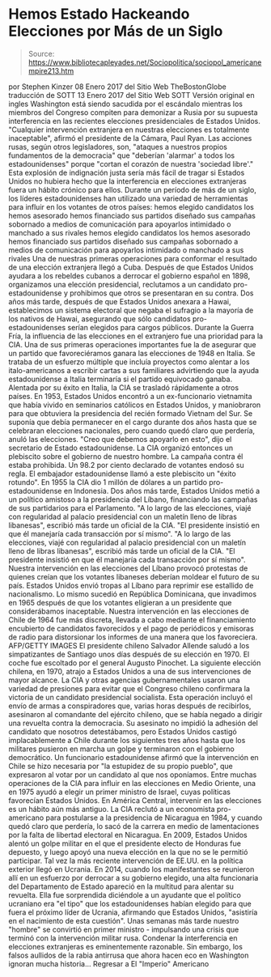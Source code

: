 # Hemos Estado Hackeando Elecciones por Más de un Siglo

> Source: https://www.bibliotecapleyades.net/Sociopolitica/sociopol_americanempire213.htm

por Stephen Kinzer
08 Enero 2017
del Sitio Web TheBostonGlobe traducción de SOTT
13 Enero 2017
del Sitio Web SOTT
Versión original en ingles
Washington está siendo sacudida por el escándalo mientras los miembros del Congreso compiten para demonizar a Rusia por su supuesta interferencia en las recientes elecciones presidenciales de Estados Unidos.
"Cualquier intervención extranjera en nuestras elecciones es totalmente inaceptable", afirmó el presidente de la Cámara, Paul Ryan.
Las acciones rusas, según otros legisladores, son,
"ataques a nuestros propios fundamentos de la democracia" que "deberían 'alarmar' a todos los estadounidenses" porque "cortan el corazón de nuestra 'sociedad libre'."
Esta explosión de indignación justa sería más fácil de tragar si Estados Unidos no hubiera hecho que la interferencia en elecciones extranjeras fuera un hábito crónico para ellos.
Durante un período de más de un siglo, los líderes estadounidenses han utilizado una variedad de herramientas para influir en los votantes de otros países:
hemos elegido candidatos los hemos asesorado hemos financiado sus partidos diseñado sus campañas sobornado a medios de comunicación para apoyarlos intimidado o manchado a sus rivales
hemos elegido candidatos
los hemos asesorado
hemos financiado sus partidos
diseñado sus campañas
sobornado a medios de comunicación para apoyarlos
intimidado o manchado a sus rivales
Una de nuestras primeras operaciones para conformar el resultado de una elección extranjera llegó a Cuba.
Después de que Estados Unidos ayudara a los rebeldes cubanos a derrocar el gobierno español en 1898, organizamos una elección presidencial, reclutamos a un candidato pro-estadounidense y prohibimos que otros se presentaran en su contra.
Dos años más tarde, después de que Estados Unidos anexara a Hawai, establecimos un sistema electoral que negaba el sufragio a la mayoría de los nativos de Hawai, asegurando que sólo candidatos pro-estadounidenses serían elegidos para cargos públicos. Durante la Guerra Fría, la influencia de las elecciones en el extranjero fue una prioridad para la CIA.
Una de sus primeras operaciones importantes fue la de asegurar que un partido que favoreciéramos ganara las elecciones de 1948 en Italia. Se trataba de un esfuerzo múltiple que incluía proyectos como alentar a los italo-americanos a escribir cartas a sus familiares advirtiendo que la ayuda estadounidense a Italia terminaría si el partido equivocado ganaba.
Alentada por su éxito en Italia, la CIA se trasladó rápidamente a otros países. En 1953, Estados Unidos encontró a un ex-funcionario vietnamita que había vivido en seminarios católicos en Estados Unidos, y maniobraron para que obtuviera la presidencia del recién formado Vietnam del Sur.
Se suponía que debía permanecer en el cargo durante dos años hasta que se celebraran elecciones nacionales, pero cuando quedó claro que perdería, anuló las elecciones.
"Creo que debemos apoyarlo en esto", dijo el secretario de Estado estadounidense.
La CIA organizó entonces un plebiscito sobre el gobierno de nuestro hombre.
La campaña contra él estaba prohibida. Un 98.2 por ciento declarado de votantes endosó su regla. El embajador estadounidense llamó a este plebiscito un "éxito rotundo". En 1955 la CIA dio 1 millón de dólares a un partido pro-estadounidense en Indonesia.
Dos años más tarde, Estados Unidos metió a un político amistoso a la presidencia del Líbano, financiando las campañas de sus partidarios para el Parlamento.
"A lo largo de las elecciones, viajé con regularidad al palacio presidencial con un maletín lleno de libras libanesas", escribió más tarde un oficial de la CIA. "El presidente insistió en que él manejaría cada transacción por sí mismo".
"A lo largo de las elecciones, viajé con regularidad al palacio presidencial con un maletín lleno de libras libanesas", escribió más tarde un oficial de la CIA.
"El presidente insistió en que él manejaría cada transacción por sí mismo".
Nuestra intervención en las elecciones del Líbano provocó protestas de quienes creían que los votantes libaneses deberían moldear el futuro de su país.
Estados Unidos envió tropas al Líbano para reprimir ese estallido de nacionalismo. Lo mismo sucedió en República Dominicana, que invadimos en 1965 después de que los votantes eligieran a un presidente que considerábamos inaceptable.
Nuestra intervención en las elecciones de Chile de 1964 fue más discreta, llevada a cabo mediante el financiamiento encubierto de candidatos favorecidos y el pago de periódicos y emisoras de radio para distorsionar los informes de una manera que los favoreciera.
AFP/GETTY IMAGES El presidente chileno Salvador Allende
saludó a los simpatizantes de Santiago
unos días después de su elección en 1970.
El coche fue escoltado
por el general Augusto Pinochet.
La siguiente elección chilena, en 1970, atrajo a Estados Unidos a una de sus intervenciones de mayor alcance.
La CIA y otras agencias gubernamentales usaron una variedad de presiones para evitar que el Congreso chileno confirmara la victoria de un candidato presidencial socialista.
Esta operación incluyó el envío de armas a conspiradores que, varias horas después de recibirlos, asesinaron al comandante del ejército chileno, que se había negado a dirigir una revuelta contra la democracia.
Su asesinato no impidió la adhesión del candidato que nosotros detestábamos, pero Estados Unidos castigó implacablemente a Chile durante los siguientes tres años hasta que los militares pusieron en marcha un golpe y terminaron con el gobierno democrático.
Un funcionario estadounidense afirmó que la intervención en Chile se hizo necesaria por "la estupidez de su propio pueblo", que expresaron al votar por un candidato al que nos oponíamos. Entre muchas operaciones de la CIA para influir en las elecciones en Medio Oriente, una en 1975 ayudó a elegir un primer ministro de Israel, cuyas políticas favorecían Estados Unidos.
En América Central, intervenir en las elecciones es un hábito aún más antiguo.
La CIA reclutó a un economista pro-americano para postularse a la presidencia de Nicaragua en 1984, y cuando quedó claro que perdería, lo sacó de la carrera en medio de lamentaciones por la falta de libertad electoral en Nicaragua.
En 2009, Estados Unidos alentó un golpe militar en el que el presidente electo de Honduras fue depuesto, y luego apoyó una nueva elección en la que no se le permitió participar. Tal vez la más reciente intervención de EE.UU. en la política exterior llegó en Ucrania.
En 2014, cuando los manifestantes se reunieron allí en un esfuerzo por derrocar a su gobierno elegido, una alta funcionaria del Departamento de Estado apareció en la multitud para alentar su revuelta.
Ella fue sorprendida diciéndole a un ayudante que el político ucraniano era "el tipo" que los estadounidenses habían elegido para que fuera el próximo líder de Ucrania, afirmando que Estados Unidos,
"asistiría en el nacimiento de esta cuestión".
Unas semanas más tarde nuestro "hombre" se convirtió en primer ministro - impulsando una crisis que terminó con la intervención militar rusa. Condenar la interferencia en elecciones extranjeras es eminentemente razonable.
Sin embargo, los falsos aullidos de la rabia antirrusa que ahora hacen eco en Washington ignoran mucha historia...
Regresar a El "Imperio" Americano
